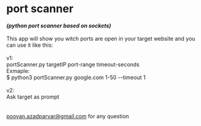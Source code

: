 # port scanner <br />
***(python port scanner based on sockets)*** <br />
<br />
This app will show you witch ports are open in your target website and you can use it like this: <br />
<br />
v1:<br />
portScanner.py targetIP port-range timeout-seconds<br />
Exmaple:<br />
$ python3 portScanner.py google.com 1-50 --timeout 1 <br />
<br />
v2:<br />
Ask target as prompt<br />
<br />
<br />
pooyan.azadparvar@gmail.com for any question 
